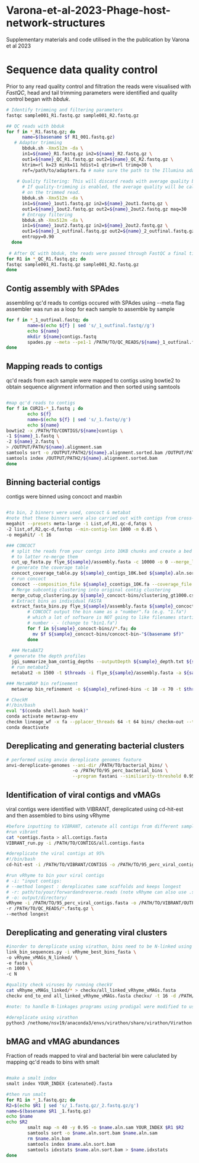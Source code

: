 # Varona-et-al-2023-Phage-host-network-structures
Supplementary materials and code utilised in the the publication by Varona et al 2023


# Sequence data quality control
Prior to any read quality control and filtration the reads were visualised with <i>FastQC</i>, head and tail trimming parameters were identified and quality control began with <i>bbduk</i>.

```bash
# Identify trimming and filtering parameters
fastqc sample001_R1.fastq.gz sample001_R2.fastq.gz

## QC reads with bbduk
for f in *_R1.fastq.gz; do
      name=$(basename $f R1_001.fastq.gz)
   # Adaptor trimming 
      bbduk.sh -Xmx512m -da \
      in1=${name}_R1.fastq.gz in2=${name}_R2.fastq.gz \
      out1=${name}_QC_R1.fastq.gz out2=${name}_QC_R2.fastq.gz \
      ktrim=rl k=23 mink=11 hdist=1 qtrim=rl trimq=30 \
      ref=/path/to/adapters.fa # make sure the path to the Illumina adaptors is correct!
      
    # Quality filtering: This will discard reads with average quality below 30.
      # If quality-trimming is enabled, the average quality will be calculated
      # on the trimmed read.
      bbduk.sh -Xmx512m -da \
      in1=${name}_1out1.fastq.gz in2=${name}_2out1.fastq.gz \
      out1=${name}_1out2.fastq.gz out2=${name}_2out2.fastq.gz maq=30
      # Entropy filtering
      bbduk.sh -Xmx512m -da \
      in1=${name}_1out2.fastq.gz in2=${name}_2out2.fastq.gz \
      out1=${name}_1_outfinal.fastq.gz out2=${name}_2_outfinal.fastq.gz \
      entropy=0.90
  done
  
 # After QC with bbduk, the reads were passed through FastQC a final time to confirm the QC was sucessful.
for R1 in *_QC_R1.fastq.gz; do
fastqc sample001_R1.fastq.gz sample001_R2.fastq.gz
done
```

## Contig assembly with SPAdes
assembling qc'd reads to contigs occured with SPAdes using --meta flag
assembler was run as a loop for each sample to assemble by sample
```bash
for f in *_1_outfinal.fastq; do 
        name=$(echo ${f} | sed 's/_1_outfinal.fastq//g') 
        echo ${name}
        mkdir ${name}contigs.fastq 
        spades.py --meta --pe1-1 /PATH/TO/QC_READS/${name}_1_outfinal.fastq  --pe1-2 /PATH/TO/QC_READS/${name}_2_outfinal.fastq --only-assembler -o /PATH/TO/CONTIGS/${name}contigs.fasta
done
```

## Mapping reads to contigs
qc'd reads from each sample were mapped to contigs using bowtie2 to obtain sequence alignment information and then sorted using samtools
```bash

#map qc'd reads to contigs
for f in CUR21-*_1.fastq ; do
        echo ${f}
        name=$(echo ${f} | sed 's/_1.fastq//g')
        echo ${name}
bowtie2 -x /PATH/TO/CONTIGS/${name}contigs \
-1 ${name}_1.fastq \
-2 ${name}_2.fastq \
> /OUTPUT/PATH/${name}.alignment.sam
samtools sort -o /OUTPUT/PATH2/${name}.alignment.sorted.bam /OUTPUT/PATH/${name}.alignment.sam;
samtools index /OUTPUT/PATH2/${name}.alignment.sorted.bam
done

```

## Binning bacterial contigs
contigs were binned using concoct and maxbin

```bash

#to bin, 2 binners were used, concoct & metabat
#note that these binners were also carried out with contigs from cross-sample-assemblies that were generated from:
megahit --presets meta-large -1 List,of,R1,qc-d,fatqs \
-2 list,of,R2,qc-d,fastqs --min-contig-len 1000 -m 0.85 \
-o megahit/ -t 16

### CONCOCT
  # split the reads from your contgs into 10KB chunks and create a bed file
  # to latter re-merge them
  cut_up_fasta.py flye_${sample}/assembly.fasta -c 10000 -o 0 --merge_last -b ${sample}_contigs_10K.bed > ${sample}_contigs_10K.fa
  # generate the coverage table
  concoct_coverage_table.py ${sample}_contigs_10K.bed ${sample}.aln.sort.bam > ${sample}_coverage_table.csv
  # run concoct
  concoct --composition_file ${sample}_ccontigs_10K.fa --coverage_file ${sample}_coverage_table.csv -b ${sample}_concoct-bins/
  # Merge subcontig clustering into original contig clustering
  merge_cutup_clustering.py ${sample}_concoct-bins/clustering_gt1000.csv > ${sample}_concoct-bins/clustering_merged.csv
  # Extract bins as individual FASTA
  extract_fasta_bins.py flye_${sample}/assembly.fasta ${sample}_concoct-bins/clustering_merged.csv --output_path ${sample}_concoct-bins/
        # CONCOCT output the bin name as a "number".fa (e.g. "1.fa")
        # which a lot of software is NOT going to like filenames starting
        # number -_- (change to "bin1.fa")
        for f in ${sample}_concoct-bins//*.fa; do
          mv $f ${sample}_concoct-bins/concoct-bin-"$(basename $f)"
        done
       
  ### MetaBAT2
 # generate the depth profiles
  jgi_summarize_bam_contig_depths --outputDepth ${sample}_depth.txt ${sample}.aln.sort.bam
  # run metabat2
  metabat2 -m 1500 -t $threads -i flye_${sample}/assembly.fasta -a ${sample}_depth.txt -o ${sample}_metabat2-bins/

### MetaWRAP bin refinement
  metawrap bin_refinement -o ${sample}_refined-bins -c 10 -x 70 -t $threads -A ${sample}_concoct-bins/ -B {sample}_maxbin2-bins/ -C ${sample}_metabat2-bins/

# CheckM
#!/bin/bash
eval "$(conda shell.bash hook)"
conda activate metawrap-env
checkm lineage_wf -x fa --pplacer_threads 64 -t 64 bins/ checkm-out --tab_table --file concoct_checkM.csv
conda deactivate

```
## Dereplicating and generating bacterial clusters
```bash
# performed using anvio dereplicate genomes feature
anvi-dereplicate-genomes --ani-dir /PATH/TO/bacterial_bins/ \ 
                         -o /PATH/TO/95_perc_bacterial_bins \
                         --program fastani --similiarity-threshold 0.95

```

## Identification of viral contigs and vMAGs
viral contigs were identified with VIBRANT, dereplicated using cd-hit-est and then assembled to bins using vRhyme
```bash
#before inputting to VIBRANT, catenate all contigs from different samples into one file
#run vibrant
cat *contigs.fasta > all.contigs.fasta
VIBRANT_run.py -i /PATH/TO/CONTIGS/all.contigs.fasta

#dereplicate the viral contigs at 95%
#!/bin/bash
cd-hit-est -i /PATH/TO/VIBRANT/CONTIGS -o /PATH/TO/95_perc_viral_contigs.fasta -M 20000 -c 0.95 -aS 0.85

#run vRhyme to bin your viral contigs
# -i: "input contigs:
# --method longest : dereplicates same scaffolds and keeps longest
# -r: path/to/your/forwardandreverse.reads (note vRhyme can also use .sam or bam files)
# -o: output/directory/
vRhyme -i /PATH/TO/95_perc_viral_contigs.fasta -o /PATH/TO/VIBRANT/OUTPUT/
-r /PATH/TO/QC_READS/*.fastq.gz \
--method longest
```

## Dereplicating and generating viral clusters
```bash
#inorder to dereplicate using virathon, bins need to be N-linked using vRhyme's N linkage script
link_bin_sequences.py -i vRhyme_best_bins_fasta \
-o vRhyme_vMAGs_N_linked/ \
-e fasta \
-n 1000 \
-c N

#quality check viruses by running checkV
cat vRhyme_vMAGs_linked/* > checkv/all_linked_vRhyme_vMAGs.fasta
checkv end_to_end all_linked_vRhyme_vMAGs.fasta checkv/ -t 16 -d /PATH/TO/CHECKV/checkv-db-v1.4

#note: to handle N-linkages programs using prodigal were modified to use -m flag 

#dereplicate using virathon
python3 /nethome/nsv19/anaconda3/envs/virathon/share/virathon/Virathon.py --genome_files all_linked_vRhyme_vMAGs.fasta --make_pops True --threads 24

```

## bMAG and vMAG abundances
Fraction of reads mapped to viral and bacterial bin were caluclated by mapping qc'd reads to bins with smalt
```bash

#make a smalt index 
smalt index YOUR_INDEX {catenated}.fasta

#then run smalt
for R1 in *_1.fastq.gz; do
R2=$(echo $R1 | sed 's/_1.fastq.gz/_2.fastq.gz/g')
name=$(basename $R1 _1.fastq.gz)
echo $name 
echo $R2 
        smalt map -n 40 -y 0.95 -o $name.aln.sam YOUR_INDEX $R1 $R2
        samtools sort -o $name.aln.sort.bam $name.aln.sam
        rm $name.aln.bam
        samtools index $name.aln.sort.bam
        samtools idxstats $name.aln.sort.bam > $name.idxstats
done

```


